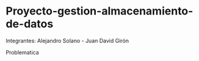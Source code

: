 # Proyecto-gestion-almacenamiento-de-datos
Integrantes:
Alejandro Solano - Juan David Girón

Problematica
